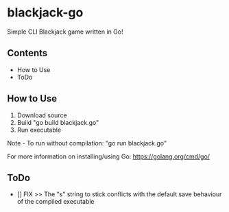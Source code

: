 # blackjack-go
Simple CLI Blackjack game written in Go! 

## Contents
- How to Use
- ToDo

## How to Use

1. Download source
2. Build "go build blackjack.go" 
3. Run executable

Note - To run without compilation: "go run blackjack.go"

For more information on installing/using Go: https://golang.org/cmd/go/

## ToDo

- [] FIX >> The "s" string to stick conflicts with the default save behaviour of the compiled executable

